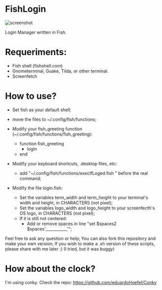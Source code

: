 # FishLogin

![screenshot](http://i.imgur.com/wNB32eY.png)

Login Manager written in Fish.

# Requeriments:

  - Fish shell (fishshell.com)
  - Gnometerminal, Guake, Tilda, or other terminal.
  - Screenfetch

# How to use?

 - Set fish as your default shell;
 - move the files to ~/.config/fish/functions;
 - Modify your fish_greeting function (~/.config/fish/functions/fish_greeting):
    - function fish_greeting
      - login
    - end
 - Modify your keyboard shortcuts, .desktop files, etc:
    - add "~/.config/fish/functions/execIfLoged.fish " before the real command;

 - Modify the file login.fish:
    - Set the variables term_width and term_height to your terminal's width and height, in CHARACTERS (not pixel);
    - Set the variables logo_width and logo_height to your screenfecth's OS logo, in CHARACTERS (not pixel);
    - If it is still not centered:
      - Add or remove spaces in line "set $spaces2 $spaces'___________'"; 
      
  Feel free to ask any question or help;
  You can also fork this repository and make your own version;
  If you wish to make a .sh version of these scripts, please share with me later :)
  (I tried, but it was buggy)

# How about the clock?
I'm using conky. Check the repo: https://github.com/eduardoHoefel/Conky

